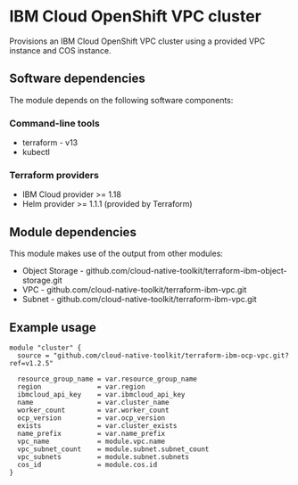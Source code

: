 # IBM Cloud OpenShift VPC cluster

Provisions an IBM Cloud OpenShift VPC cluster using a provided VPC instance and COS
instance.

## Software dependencies

The module depends on the following software components:

### Command-line tools

- terraform - v13
- kubectl

### Terraform providers

- IBM Cloud provider >= 1.18
- Helm provider >= 1.1.1 (provided by Terraform)

## Module dependencies

This module makes use of the output from other modules:

- Object Storage - github.com/cloud-native-toolkit/terraform-ibm-object-storage.git
- VPC - github.com/cloud-native-toolkit/terraform-ibm-vpc.git
- Subnet - github.com/cloud-native-toolkit/terraform-ibm-vpc.git

## Example usage

```hcl-terraform
module "cluster" {
  source = "github.com/cloud-native-toolkit/terraform-ibm-ocp-vpc.git?ref=v1.2.5"

  resource_group_name = var.resource_group_name
  region              = var.region
  ibmcloud_api_key    = var.ibmcloud_api_key
  name                = var.cluster_name
  worker_count        = var.worker_count
  ocp_version         = var.ocp_version
  exists              = var.cluster_exists
  name_prefix         = var.name_prefix
  vpc_name            = module.vpc.name
  vpc_subnet_count    = module.subnet.subnet_count
  vpc_subnets         = module.subnet.subnets
  cos_id              = module.cos.id
}
```
